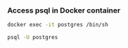 ### Access psql in Docker container

```bash
docker exec -it postgres /bin/sh
```

```bash
psql -U postgres
```
